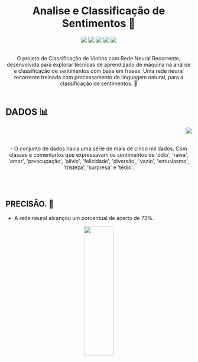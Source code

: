 <h1 align="center">
Analise e Classificação de Sentimentos 💬
</h1>

<div>
  <p align="center">
        <img src="https://img.shields.io/badge/Python-3776AB?style=for-the-badge&logo=python&logoColor=white"/> 
        <img src="https://img.shields.io/badge/PyTorch-%23EE4C2C.svg?style=for-the-badge&logo=PyTorch&logoColor=white"/>  
        <img src="https://img.shields.io/badge/pandas-%23150458.svg?style=for-the-badge&logo=pandas&logoColor=white"/>
        <img src="https://img.shields.io/badge/numpy-%23013243.svg?style=for-the-badge&logo=numpy&logoColor=white"/> 
        <img src="https://img.shields.io/badge/Matplotlib-%23ffffff.svg?style=for-the-badge&logo=Matplotlib&logoColor=black"/> 


<p align="center">
<br>
O projeto de Classificação de Vinhos com Rede Neural Recorrente, desenvolvida para explorar técnicas de aprendizado de máquina na análise e classificação de sentimentos com base em frases. Uma rede neural recorrente treinada com processamento de linguagem natural, para a classificação de sentimentos. 💬


<br>
<br>


  <h2 align="left" style="font-size: 24px"> DADOS 📊 </h2>

  <img src="https://github.com/ViniciusSilveiraCampos/Qualidade_Do_Vinho/assets/108243297/7ce790fa-0a74-4b4b-a7f3-f228782b09ea"  align="right">

  <p>
<br><br>

<p align="center">
- O conjunto de dados havia uma série de mais de cinco mil dados. Com classes e comentarios que expressavam os sentimentos de 'ódio', 'raiva', 'amor', 'preocupação', 'alívio', 'felicidade', 'diversão', 'vazio', 'entusiasmo', 'tristeza', 'surpresa' e 'tédio'.
</p>


<br>
<br>

## PRECISÃO. 🎯
- A rede neural alcançou um porcentual de acerto de 73%. 
<p align='center'>
<img src='https://github.com/ViniciusSilveiraCampos/Analise-e-Classifica-o-de-Sentimentos/assets/108243297/eb807bca-a3e4-4381-b22a-51242c585d85' width=40% height=30%>
